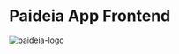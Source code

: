 # Paideia App Frontend

![paideia-logo](https://user-images.githubusercontent.com/86281023/207105982-b0c74a1d-932b-40fb-bbe8-03b8ede4def9.png)
